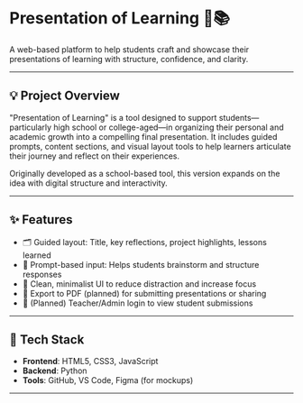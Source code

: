 # Presentation of Learning 🎤📚

A web-based platform to help students craft and showcase their presentations of learning with structure, confidence, and clarity.

---

## 💡 Project Overview

"Presentation of Learning" is a tool designed to support students—particularly high school or college-aged—in organizing their personal and academic growth into a compelling final presentation. It includes guided prompts, content sections, and visual layout tools to help learners articulate their journey and reflect on their experiences.

Originally developed as a school-based tool, this version expands on the idea with digital structure and interactivity.

---

## ✨ Features

- 🗂 Guided layout: Title, key reflections, project highlights, lessons learned
- 🧭 Prompt-based input: Helps students brainstorm and structure responses
- 🎨 Clean, minimalist UI to reduce distraction and increase focus
- 🧾 Export to PDF (planned) for submitting presentations or sharing
- 👥 (Planned) Teacher/Admin login to view student submissions

---

## 🔧 Tech Stack

- **Frontend**: HTML5, CSS3, JavaScript 
- **Backend**: Python 
- **Tools**: GitHub, VS Code, Figma (for mockups)

---
